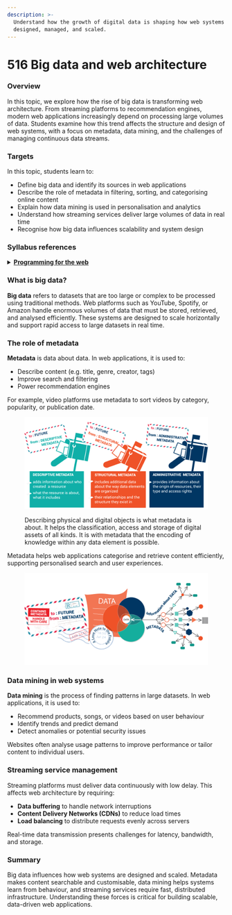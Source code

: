 ```yaml
---
description: >-
  Understand how the growth of digital data is shaping how web systems are
  designed, managed, and scaled.
---
```


# 516 Big data and web architecture

### Overview

In this topic, we explore how the rise of big data is transforming web architecture. From streaming platforms to recommendation engines, modern web applications increasingly depend on processing large volumes of data. Students examine how this trend affects the structure and design of web systems, with a focus on metadata, data mining, and the challenges of managing continuous data streams.

### Targets

In this topic, students learn to:

* Define big data and identify its sources in web applications
* Describe the role of metadata in filtering, sorting, and categorising online content
* Explain how data mining is used in personalisation and analytics
* Understand how streaming services deliver large volumes of data in real time
* Recognise how big data influences scalability and system design

### Syllabus references

<details>

<summary><a href="https://curriculum.nsw.edu.au/learning-areas/tas/software-engineering-11-12-2022/content/year-12/fa6aab137e"><strong>Programming for the web</strong></a></summary>

**Data transmission using the web**

* Investigate the effect of big data on web architecture\
  – data mining\
  – metadata\
  – streaming service management

</details>

### What is big data?

**Big data** refers to datasets that are too large or complex to be processed using traditional methods. Web platforms such as YouTube, Spotify, or Amazon handle enormous volumes of data that must be stored, retrieved, and analysed efficiently. These systems are designed to scale horizontally and support rapid access to large datasets in real time.

### The role of metadata

**Metadata** is data about data. In web applications, it is used to:

* Describe content (e.g. title, genre, creator, tags)
* Improve search and filtering
* Power recommendation engines

For example, video platforms use metadata to sort videos by category, popularity, or publication date.

<figure><img src="../../.gitbook/assets/image (2) (1) (1).png" alt=""><figcaption><p>Describing physical and digital objects is what metadata is about. It helps the classification, access and storage of digital assets of all kinds. It is with metadata that the encoding of knowledge within any data element is possible.</p></figcaption></figure>

Metadata helps web applications categorise and retrieve content efficiently, supporting personalised search and user experiences.

<figure><img src="../../.gitbook/assets/image (3).png" alt=""><figcaption></figcaption></figure>

### Data mining in web systems

**Data mining** is the process of finding patterns in large datasets. In web applications, it is used to:

* Recommend products, songs, or videos based on user behaviour
* Identify trends and predict demand
* Detect anomalies or potential security issues

Websites often analyse usage patterns to improve performance or tailor content to individual users.

### Streaming service management

Streaming platforms must deliver data continuously with low delay. This affects web architecture by requiring:

* **Data buffering** to handle network interruptions
* **Content Delivery Networks (CDNs)** to reduce load times
* **Load balancing** to distribute requests evenly across servers

Real-time data transmission presents challenges for latency, bandwidth, and storage.

### Summary

Big data influences how web systems are designed and scaled. Metadata makes content searchable and customisable, data mining helps systems learn from behaviour, and streaming services require fast, distributed infrastructure. Understanding these forces is critical for building scalable, data-driven web applications.
